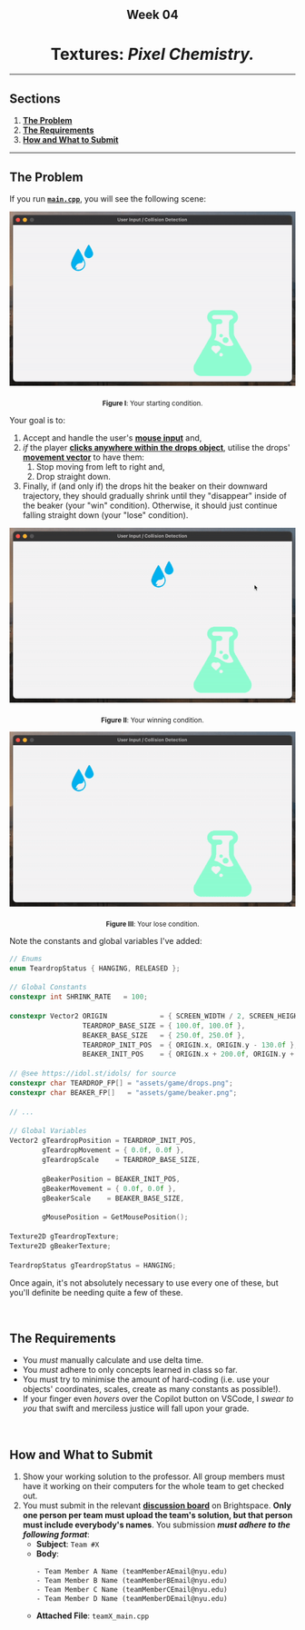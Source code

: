 <h2 align=center>Week 04</h2>

<h1 align=center>Textures: <em>Pixel Chemistry.</em></h1>

<!-- <h4 align=center><a href="assets/02-textures.zip">Download The Project's Zip File Here</a><h4> -->

---

## Sections
1. [**The Problem**](#1)
2. [**The Requirements**](#2)
3. [**How and What to Submit**](#3)

---

<a id="1"></a>

## The Problem

If you run [**`main.cpp`**](main.cpp), you will see the following scene:

<a id="fg-1"></a>

<p align=center>
    <img src="assets/README/start.gif">
    </img>
</p>

<p align=center>
    <sub>
        <strong>Figure I</strong>: Your starting condition.
    </sub>
</p>

Your goal is to:

1. Accept and handle the user's [**mouse input**](https://github.com/sebastianromerocruz/CS-3113-Intro-To-Game-Programming/tree/main/lectures/04-user-input-collisions#3) and,
2. _if_ the player [**clicks anywhere within the drops object**](https://github.com/sebastianromerocruz/CS-3113-Intro-To-Game-Programming/tree/main/lectures/04-user-input-collisions#iskeydown-and-the-movement-vector), utilise the drops' [**movement vector**](https://github.com/sebastianromerocruz/CS-3113-Intro-To-Game-Programming/tree/main/lectures/04-user-input-collisions#iskeydown-and-the-movement-vector) to have them:
    1. Stop moving from left to right and,
    2. Drop straight down.
3. Finally, if (and only if) the drops hit the beaker on their downward trajectory, they should gradually shrink until they "disappear" inside of the beaker (your "win" condition). Otherwise, it should just continue falling straight down (your "lose" condition).

<a id="fg-2"></a>

<p align=center>
    <img src="assets/README/win.gif">
    </img>
</p>

<p align=center>
    <sub>
        <strong>Figure II</strong>: Your winning condition.
    </sub>
</p>

<a id="fg-3"></a>

<p align=center>
    <img src="assets/README/lose.gif">
    </img>
</p>

<p align=center>
    <sub>
        <strong>Figure III</strong>: Your lose condition.
    </sub>
</p>

Note the constants and global variables I've added:

```c++
// Enums
enum TeardropStatus { HANGING, RELEASED };

// Global Constants
constexpr int SHRINK_RATE   = 100;

constexpr Vector2 ORIGIN             = { SCREEN_WIDTH / 2, SCREEN_HEIGHT / 2 },
                  TEARDROP_BASE_SIZE = { 100.0f, 100.0f },
                  BEAKER_BASE_SIZE   = { 250.0f, 250.0f },
                  TEARDROP_INIT_POS  = { ORIGIN.x, ORIGIN.y - 130.0f },
                  BEAKER_INIT_POS    = { ORIGIN.x + 200.0f, ORIGIN.y + 115.0f };

// @see https://idol.st/idols/ for source
constexpr char TEARDROP_FP[] = "assets/game/drops.png";
constexpr char BEAKER_FP[]   = "assets/game/beaker.png";

// ...

// Global Variables
Vector2 gTeardropPosition = TEARDROP_INIT_POS,
        gTeardropMovement = { 0.0f, 0.0f },
        gTeardropScale    = TEARDROP_BASE_SIZE,

        gBeakerPosition = BEAKER_INIT_POS,
        gBeakerMovement = { 0.0f, 0.0f },
        gBeakerScale    = BEAKER_BASE_SIZE,

        gMousePosition = GetMousePosition();

Texture2D gTeardropTexture;
Texture2D gBeakerTexture;

TeardropStatus gTeardropStatus = HANGING;
```

Once again, it's not absolutely necessary to use every one of these, but you'll definite be needing quite a few of these.

<br>

<a id="2"></a>

## The Requirements

- You _must_ manually calculate and use delta time.
- You _must_ adhere to only concepts learned in class so far.
- You must try to minimise the amount of hard-coding (i.e. use your objects' coordinates, scales, create as many constants as possible!).
- If your finger even _hovers_ over the Copilot button on VSCode, I _swear to you_ that swift and merciless justice will fall upon your grade.

<br>

<a id="3"></a>

## How and What to Submit

1. Show your working solution to the professor. All group members must have it working on their computers for the whole team to get checked out.
2. You must submit in the relevant [**discussion board**](https://brightspace.nyu.edu/d2l/le/501465/discussions/topics/574634/View) on Brightspace. **Only one person per team must upload the team's solution, but that person must include everybody's names**. You submission ***must adhere to the following format***:
    - **Subject**: `Team #X`
    - **Body**: 
        ```
        - Team Member A Name (teamMemberAEmail@nyu.edu)
        - Team Member B Name (teamMemberBEmail@nyu.edu)
        - Team Member C Name (teamMemberCEmail@nyu.edu)
        - Team Member D Name (teamMemberDEmail@nyu.edu)
        ```
    - **Attached File**: `teamX_main.cpp`